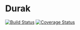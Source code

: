 # Durak

[![Build Status](https://github.com/patri9ck/durak/actions/workflows/scala.yml/badge.svg)](https://github.com/patri9ck/durak/actions)
[![Coverage Status](https://coveralls.io/repos/github/patri9ck/durak/badge.svg?branch=)](https://coveralls.io/github/patri9ck/durak?branch=)
